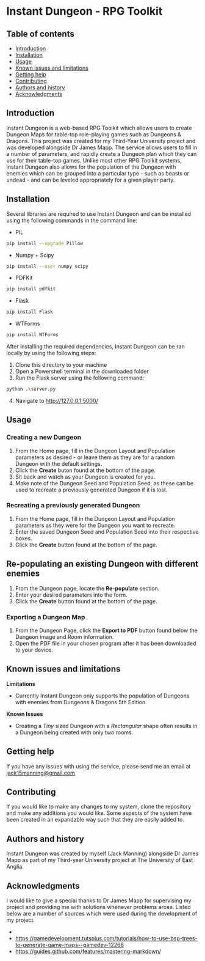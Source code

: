 # Instant Dungeon - RPG Toolkit

Table of contents
-----------------

* [Introduction](#introduction)
* [Installation](#installation)
* [Usage](#usage)
* [Known issues and limitations](#known-issues-and-limitations)
* [Getting help](#getting-help)
* [Contributing](#contributing)
* [Authors and history](#authors-and-history)
* [Acknowledgments](#acknowledgments)


Introduction
------------

Instant Dungeon is a web-based RPG Toolkit which allows users to create Dungeon Maps for table-top role-playing games such as Dungeons & Dragons. This project was created for my Third-Year University project and was developed alongside Dr James Mapp. The service allows users to fill in a number of parameters, and rapidly create a Dungeon plan which they can use for their table-top games. Unlike most other RPG Toolkit systems, Instant Dungeon also allows for the population of the Dungeon with enemies which can be grouped into a particular type - such as beasts or undead - and can be leveled appropriately for a given player party.


Installation
------------

Several libraries are required to use Instant Dungeon and can be installed using the following commands in the command line:
* PIL
```bash
pip install --upgrade Pillow
```
* Numpy + Scipy
```bash
pip install --user numpy scipy
```
* PDFKit
```bash
pip install pdfkit
```
* Flask
```bash
pip install Flask
```
* WTForms
```bash
pip install WTForms
```

After installing the required dependencies, Instant Dungeon can be ran locally by using the following steps:
1. Clone this directory to your machine
2. Open a Powershell terminal in the downloaded folder
3. Run the Flask server using the following command:
```bash
python .\server.py
```
4. Navigate to http://127.0.0.1:5000/

 
Usage
-----

### Creating a new Dungeon
1. From the Home page, fill in the Dungeon Layout and Population parameters as desired - or leave them as they are for a random Dungeon with the default settings.
2. Click the **Create** buton found at the bottom of the page.
3. Sit back and watch as your Dungeon is created for you.
4. Make note of the Dungeon Seed and Population Seed, as these can be used to recreate a previously generated Dungeon if it is lost.

### Recreating a previously generated Dungeon
1. From the Home page, fill in the Dungeon Layout and Population parameters as they were for the Dungeon you want to recreate.
2. Enter the saved Dungeon Seed and Population Seed into their respective boxes.
3. Click the **Create** button found at the bottom of the page.

## Re-populating an existing Dungeon with different enemies
1. From the Dungeon page, locate the **Re-populate** section.
2. Enter your desired parameters into the form.
3. Click the **Create** button found at the bottom of the page.

### Exporting a Dungeon Map
1. From the Dungeon Page, click the **Export to PDF** button found below the Dungeon image and Room information.
2. Open the PDF file in your chosen program after it has been downloaded to your device.


Known issues and limitations
----------------------------

**Limitations**
* Currently Instant Dungeon only supports the population of Dungeons with enemies from Dungeons & Dragons 5th Edition.

**Known Issues**
* Creating a *Tiny* sized Dungeon with a *Rectangular* shape often results in a Dungeon being created with only two rooms.


Getting help
------------

If you have any issues with using the service, please send me an email at jack15manning@gmail.com

Contributing
------------

If you would like to make any changes to my system, clone the repository and make any additions you would like. Some aspects of the system have been created in an expandable way such that they are easily added to.

Authors and history
---------------------------

Instant Dungeon was created by myself (Jack Manning) alongside Dr James Mapp as part of my Third-year University project at The University of East Anglia.


Acknowledgments
---------------

I would like to give a special thanks to Dr James Mapp for supervising my project and providing me with solutions whenever problems arose. Listed below are a number of sources which were used during the development of my project.

* 
* https://gamedevelopment.tutsplus.com/tutorials/how-to-use-bsp-trees-to-generate-game-maps--gamedev-12268
* https://guides.github.com/features/mastering-markdown/
